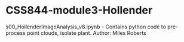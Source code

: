 # CSS844-module3-Hollender

s00_HollenderImageAnalysis_v8.ipynb - Contains python code to pre-process point clouds, isolate plant. Author: Miles Roberts
